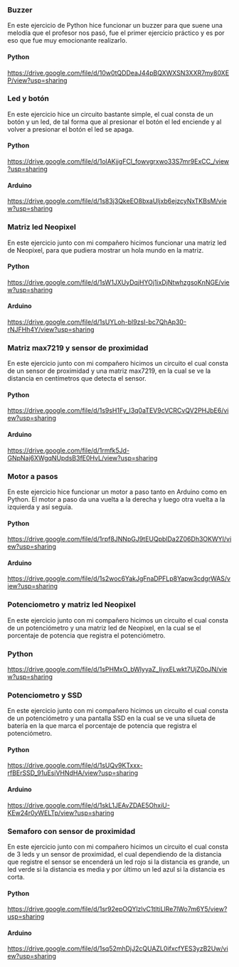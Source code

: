 ### Buzzer
En este ejercicio de Python hice funcionar un buzzer para que suene una melodía que el profesor nos pasó, fue el primer ejercicio práctico y es por eso que fue muy emocionante realizarlo.
#### Python
https://drive.google.com/file/d/10w0tQDDeaJ44pBQXWXSN3XXR7my80XEP/view?usp=sharing

### Led y botón
En este ejercicio hice un circuito bastante simple, el cual consta de un botón y un led, de tal forma que al presionar el botón el led enciende y al volver a presionar el botón el led se apaga.
#### Python
https://drive.google.com/file/d/1olAKjjgFCI_fowvgrxwo33S7mr9ExCC_/view?usp=sharing
#### Arduino
https://drive.google.com/file/d/1s83j3QkeEO8bxaUljxb6ejzcyNxTKBsM/view?usp=sharing

### Matriz led Neopixel
En este ejercicio junto con mi compañero hicimos funcionar una matriz led de Neopixel, para que pudiera mostrar un hola mundo en la matriz.
#### Python
https://drive.google.com/file/d/1sW1JXUyDqjHYOj1ixDjNtwhzgsoKnNGE/view?usp=sharing
#### Arduino
https://drive.google.com/file/d/1sUYLoh-bl9zsI-bc7QhAp30-rNJFHh4Y/view?usp=sharing

### Matriz max7219 y sensor de proximidad
En este ejercicio junto con mi compañero hicimos un circuito el cual consta de un sensor de proximidad y una matriz max7219, en la cual se ve la distancia en centímetros que detecta el sensor.
#### Python
https://drive.google.com/file/d/1s9sH1Fy_I3q0aTEV9cVCRCvQV2PHJbE6/view?usp=sharing
#### Arduino
https://drive.google.com/file/d/1rmfk5Jd-GNpNaj6XWgqNUpdsB3fE0HvL/view?usp=sharing

### Motor a pasos
En este ejercicio hice funcionar un motor a paso tanto en Arduino como en Python. El motor a paso da una vuelta a la derecha y luego otra vuelta a la izquierda y así seguía.
#### Python
https://drive.google.com/file/d/1rpf8JNNpGJ9tEUQpblDa2Z06Dh3OKWYI/view?usp=sharing
#### Arduino
https://drive.google.com/file/d/1s2woc6YakJgFnaDPFLp8Yapw3cdgrWAS/view?usp=sharing

### Potenciometro y matriz led Neopixel
En este ejercicio junto con mi compañero hicimos un circuito el cual consta de un potenciómetro y una matriz led de Neopixel, en la cual se el porcentaje de potencia que registra el potenciómetro.
### Python
https://drive.google.com/file/d/1sPHMxO_bWlyyaZ_IjyxELwkt7UjZ0oJN/view?usp=sharing

### Potenciometro y SSD
En este ejercicio junto con mi compañero hicimos un circuito el cual consta de un potenciómetro y una pantalla SSD en la cual se ve una silueta de batería en la que marca el porcentaje de potencia que registra el potenciómetro.
#### Python
https://drive.google.com/file/d/1sUQv9KTxxx-rfBErSSD_91uEsiVHNdHA/view?usp=sharing
#### Arduino
https://drive.google.com/file/d/1skL1JEAvZDAE5OhxiU-KEw24r0yWELTp/view?usp=sharing

### Semaforo con sensor de proximidad
En este ejercicio junto con mi compañero hicimos un circuito el cual consta de 3 leds y un sensor de proximidad, el cual dependiendo de la distancia que registre el sensor se encenderá un led rojo si la distancia es grande, un led verde si la distancia es media y por último un led azul si la distancia es corta.
#### Python
https://drive.google.com/file/d/1sr92epOQYlzlvC1tltiLlRe7lWo7m6Y5/view?usp=sharing
#### Arduino
https://drive.google.com/file/d/1sq52mhDjJ2cQUAZL0ifxcfYES3yzB2Uw/view?usp=sharing
